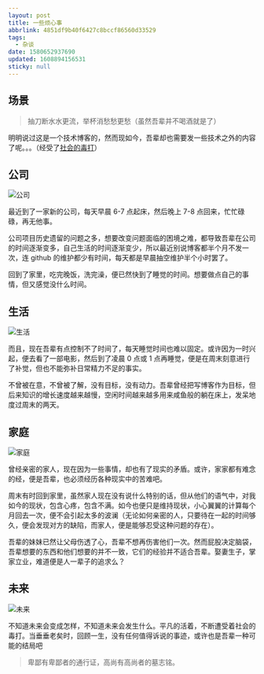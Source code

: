 ```yaml
---
layout: post
title: 一些烦心事
abbrlink: 4851df9b40f6427c8bccf86560d33529
tags:
  - 杂谈
date: 1580652937690
updated: 1608894156531
sticky: null
---
```


## 场景

> 抽刀断水水更流，举杯消愁愁更愁（虽然吾辈并不喝酒就是了）

明明说过这是一个技术博客的，然而现如今，吾辈却也需要发一些技术之外的内容了呢。。。（经受了[社会的毒打](https://www.zhihu.com/question/282036368)）

## 公司

![公司](https://cdn.jsdelivr.net/gh/rxliuli/img-bed/20191201212832.png)

最近到了一家新的公司，每天早晨 6-7 点起床，然后晚上 7-8 点回来，忙忙碌碌，再无他事。

公司项目历史遗留的问题之多，想要改变问题面临的困境之难，都导致吾辈在公司的时间逐渐变多，自己生活的时间逐渐变少，所以最近别说博客都半个月不发一次，连 github 的维护都少有时间，每天都是早晨抽空维护半个小时罢了。

回到了家里，吃完晚饭，洗完澡，便已然快到了睡觉的时间。想要做点自己的事情，但又感觉没什么时间。

## 生活

![生活](https://cdn.jsdelivr.net/gh/rxliuli/img-bed/20191201212906.png)

而且，现在吾辈有点控制不了时间了，每天睡觉时间也难以固定。或许因为一时兴起，便去看了一部电影，然后到了凌晨 0 点或 1 点再睡觉，便是在周末刻意进行了补觉，但也不能弥补日常精力不足的事实。

不曾被在意，不曾被了解，没有目标，没有动力。吾辈曾经把写博客作为目标，但后来知识的增长速度越来越慢，空闲时间越来越多用来咸鱼般的躺在床上，发呆地度过周末的两天。

## 家庭

![家庭](https://cdn.jsdelivr.net/gh/rxliuli/img-bed/20191201212931.png)

曾经亲密的家人，现在因为一些事情，却也有了现实的矛盾。或许，家家都有难念的经，便是吾辈，也必须经历各种现实中的苦难吧。

周末有时回到家里，虽然家人现在没有说什么特别的话，但从他们的语气中，对我如今的现状，包含心疼，包含不满。如今也便只是维持现状，小心翼翼的计算每个月回去一次，便不会引起太多的波澜（无论如何亲密的人，只要待在一起的时间够久，便会发现对方的缺陷，而家人，便是能够忍受这种问题的存在）。

吾辈的妹妹已然让父母伤透了心，吾辈不想再伤害他们一次。然而屁股决定脑袋，吾辈想要的东西和他们想要的并不一致，它们的经验并不适合吾辈。娶妻生子，掌家立业，难道便是人一辈子的追求么？

## 未来

![未来](https://cdn.jsdelivr.net/gh/rxliuli/img-bed/20191201212955.png)

不知道未来会变成怎样，不知道未来会发生什么。平凡的活着，不断遭受着社会的毒打。当垂垂老矣时，回顾一生，没有任何值得诉说的事迹，或许也是吾辈一种可能的结局吧

> 卑鄙有卑鄙者的通行证，高尚有高尚者的墓志铭。
